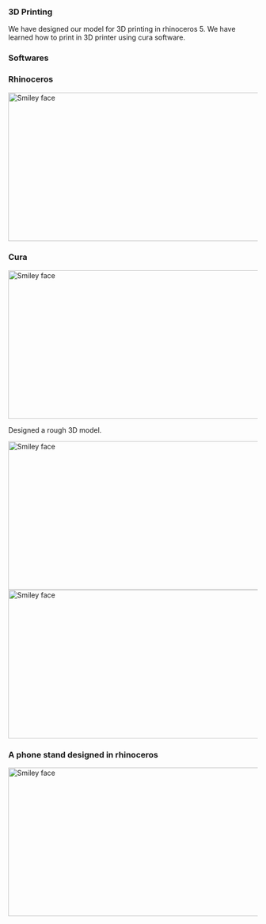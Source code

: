 
### 3D Printing

We have designed our model for 3D printing in rhinoceros 5. We have learned how to print in 3D printer using cura software.

### Softwares

### Rhinoceros

<img src="https://user-images.githubusercontent.com/30692817/29535203-dc14d0a2-866d-11e7-9fe8-81a4ecb5f224.png" alt="Smiley face" height="300" width="600">

### Cura

<img src="https://user-images.githubusercontent.com/30692817/29535191-d7fda156-866d-11e7-93ed-68ffc0d05a76.png" alt="Smiley face" height="300" width="600">

Designed a rough 3D model.

<img src="https://user-images.githubusercontent.com/30692817/29535727-cf7b3e92-866f-11e7-91cf-983aff04b70a.jpg" alt="Smiley face" height="300" width="600">

<img src="https://user-images.githubusercontent.com/30692817/29535721-c99a6a7a-866f-11e7-9e15-1a23744040bc.jpg" alt="Smiley face" height="300" width="600">


### A phone stand designed in rhinoceros

<img src="https://user-images.githubusercontent.com/30692817/29535197-d9eef4ba-866d-11e7-8a6a-6462ddbf98e1.png" alt="Smiley face" height="300" width="600">
